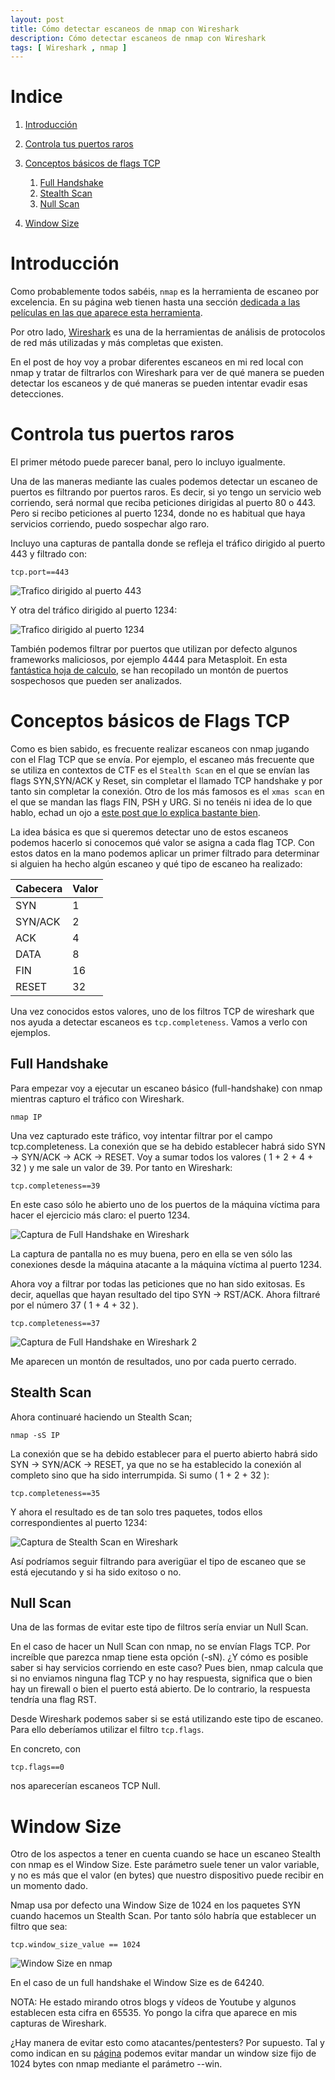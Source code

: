 ```yaml
---
layout: post
title: Cómo detectar escaneos de nmap con Wireshark
description: Cómo detectar escaneos de nmap con Wireshark
tags: [ Wireshark , nmap ]
---
```


# Indice

1. [Introducción](#introduction)

2. [Controla tus puertos raros](#puertos-raros)

3. [Conceptos básicos de flags TCP](#basicos)
    1. [Full Handshake](#full-handshake)
    2. [Stealth Scan](#ss)
    3. [Null Scan](#ns)

4. [Window Size](#window-size)



# Introducción<a id="introduction"></a>

Como probablemente todos sabéis, `nmap` es la herramienta de escaneo por excelencia. En su página web tienen hasta una sección [dedicada a las películas en las que aparece esta herramienta](https://nmap.org/movies/).

Por otro lado, [Wireshark](https://www.wireshark.org/) es una de la herramientas de análisis de protocolos de red más utilizadas y más completas que existen.

En el post de hoy voy a probar diferentes escaneos en mi red local con nmap y tratar de filtrarlos con Wireshark para ver de qué manera se pueden detectar los escaneos y de qué maneras se pueden intentar evadir esas detecciones.


# Controla tus puertos raros <a id="puertos-raros"></a>

El primer método puede parecer banal, pero lo incluyo igualmente.

Una de las maneras mediante las cuales podemos detectar un escaneo de puertos es filtrando por puertos raros. Es decir, si yo tengo un servicio web corriendo, será normal que reciba peticiones dirigidas al puerto 80 o 443. Pero si recibo peticiones al puerto 1234, donde no es habitual que haya servicios corriendo, puedo sospechar algo raro.

Incluyo una capturas de pantalla donde se refleja el tráfico dirigido al puerto 443 y filtrado con: 

```
tcp.port==443
``` 


<img src="../../../../assets/images/Detectar-escaneos-nmap/imagen5.png"
     alt="Trafico dirigido al puerto 443"
     style="float: center; margin-right: 10px; " />

Y otra del tráfico dirigido al puerto 1234:

<img src="../../../../assets/images/Detectar-escaneos-nmap/imagen6.png"
     alt="Trafico dirigido al puerto 1234"
     style="float: center; margin-right: 10px; " />


También podemos filtrar por puertos que utilizan por defecto algunos frameworks maliciosos, por ejemplo 4444 para Metasploit. En esta [fantástica hoja de calculo](https://docs.google.com/spreadsheets/d/17pSTDNpa0sf6pHeRhusvWG6rThciE8CsXTSlDUAZDyo), se han recopilado un montón de puertos sospechosos que pueden ser analizados. 


# Conceptos básicos de Flags TCP<a id="basicos"></a>

Como es bien sabido, es frecuente realizar escaneos con nmap jugando con el Flag TCP que se envía. Por ejemplo, el escaneo más frecuente que se utiliza en contextos de CTF es el `Stealth Scan` en el que se envían las flags SYN,SYN/ACK y Reset, sin completar el llamado TCP handshake y por tanto sin completar la conexión. Otro de los más famosos es el `xmas scan` en el que se mandan las flags FIN, PSH y URG. Si no tenéis ni idea de lo que hablo, echad un ojo a [este post que lo explica bastante bien](https://www.eduardocollado.com/2020/03/13/flags-de-tcp/). 

La idea básica es que si queremos detectar uno de estos escaneos podemos hacerlo si conocemos qué valor se asigna a cada flag TCP. Con estos datos en la mano podemos aplicar un primer filtrado para determinar si alguien ha hecho algún escaneo y qué tipo de escaneo ha realizado:

| Cabecera |  Valor| 
|---	|---	|
|   SYN	|   1|
|   SYN/ACK	|2|
|   ACK|   4| 
|   DATA|   8| 
|   FIN|   16| 
|   RESET|  32| 

Una vez conocidos estos valores, uno de los filtros TCP de wireshark que nos ayuda a detectar escaneos es `tcp.completeness`. Vamos a verlo con ejemplos.

## Full Handshake <a id="full-handshake"></a>

Para empezar voy a ejecutar un escaneo básico (full-handshake) con nmap mientras capturo el tráfico con Wireshark.

````
nmap IP
````

Una vez capturado este tráfico, voy intentar filtrar por el campo tcp.completeness. La conexión que se ha debido establecer habrá sido SYN -> SYN/ACK -> ACK -> RESET. Voy a sumar todos los valores ( 1 + 2 + 4 + 32 ) y me sale un valor de 39. Por tanto en Wireshark:

```
tcp.completeness==39
```

En este caso sólo he abierto uno de los puertos de la máquina víctima para hacer el ejercicio más claro: el puerto 1234. 

<img src="../../../../assets/images/Detectar-escaneos-nmap/imagen1.png"
     alt="Captura de Full Handshake en Wireshark"
     style="float: center; margin-right: 10px; " />


La captura de pantalla no es muy buena, pero en ella se ven sólo las conexiones desde la máquina atacante a la máquina víctima al puerto 1234.

Ahora voy a filtrar por todas las peticiones que no han sido exitosas. Es decir, aquellas que hayan resultado del tipo SYN -> RST/ACK. Ahora filtraré por el número 37 ( 1 + 4 + 32 ).

```
tcp.completeness==37
```

<img src="../../../../assets/images/Detectar-escaneos-nmap/imagen2.png"
     alt="Captura de Full Handshake en Wireshark 2"
     style="float: center; margin-right: 10px; " />


Me aparecen un montón de resultados, uno por cada puerto cerrado.

## Stealth Scan <a id="ss"></a>

Ahora continuaré haciendo un Stealth Scan;

````
nmap -sS IP
````

La conexión que se ha debido establecer para el puerto abierto habrá sido SYN -> SYN/ACK -> RESET, ya que no se ha establecido la conexión al completo sino que ha sido interrumpida. Si sumo ( 1 + 2 + 32 ):

```
tcp.completeness==35
```

Y ahora el resultado es de tan solo tres paquetes, todos ellos correspondientes al puerto 1234:

<img src="../../../../assets/images/Detectar-escaneos-nmap/imagen3.png"
     alt="Captura de Stealth Scan en Wireshark"
     style="float: center; margin-right: 10px; " />


Así podríamos seguir filtrando para averigüar el tipo de escaneo que se está ejecutando y si ha sido exitoso o no.

## Null Scan <a id="ns"></a>

Una de las formas de evitar este tipo de filtros sería enviar un Null Scan.

En el caso de hacer un Null Scan con nmap, no se envían Flags TCP. Por increíble que parezca nmap tiene esta opción (-sN). ¿Y cómo es posible saber si hay servicios corriendo en este caso? Pues bien, nmap calcula que si no enviamos ninguna flag TCP y no hay respuesta, significa que o bien hay un firewall o bien el puerto está abierto. De lo contrario, la respuesta tendría una flag RST. 

Desde Wireshark podemos saber si se está utilizando este tipo de escaneo. Para ello deberíamos utilizar el filtro `tcp.flags`.

En concreto, con 

```
tcp.flags==0
```
nos aparecerían escaneos TCP Null.


# Window Size <a id="window-size"></a>

Otro de los aspectos a tener en cuenta cuando se hace un escaneo Stealth con nmap es el Window Size. Este parámetro suele tener un valor variable, y no es más que el valor (en bytes) que nuestro dispositivo puede recibir en un momento dado.   

Nmap usa por defecto una Window Size de 1024 en los paquetes SYN cuando hacemos un Stealth Scan. Por tanto sólo habría que establecer un filtro que sea: 

```
tcp.window_size_value == 1024
```

<img src="../../../../assets/images/Detectar-escaneos-nmap/image4.png"
     alt="Window Size en nmap"
     style="float: center; margin-right: 10px; " />

En el caso de un full handshake el Window Size es de 64240.

NOTA: He estado mirando otros blogs y vídeos de Youtube y algunos establecen esta cifra en 65535. Yo pongo la cifra que aparece en mis capturas de Wireshark. 

¿Hay manera de evitar esto como atacantes/pentesters? Por supuesto. Tal y como indican en su [página](https://seclists.org/nmap-dev/2015/q3/52) podemos evitar mandar un window size fijo de 1024 bytes con nmap mediante el parámetro --win.